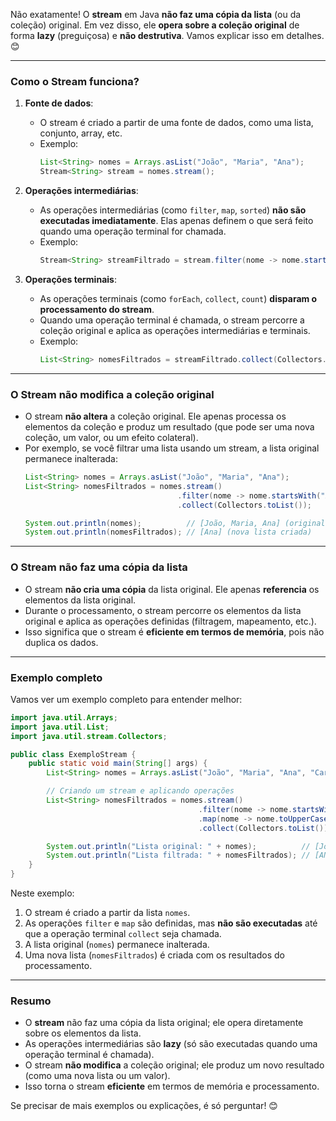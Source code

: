 Não exatamente! O **stream** em Java **não faz uma cópia da lista** (ou da coleção) original. Em vez disso, ele **opera sobre a coleção original** de forma **lazy** (preguiçosa) e **não destrutiva**. Vamos explicar isso em detalhes. 😊

---

### Como o Stream funciona?
1. **Fonte de dados**:
   - O stream é criado a partir de uma fonte de dados, como uma lista, conjunto, array, etc.
   - Exemplo:
     ```java
     List<String> nomes = Arrays.asList("João", "Maria", "Ana");
     Stream<String> stream = nomes.stream();
     ```

2. **Operações intermediárias**:
   - As operações intermediárias (como `filter`, `map`, `sorted`) **não são executadas imediatamente**. Elas apenas definem o que será feito quando uma operação terminal for chamada.
   - Exemplo:
     ```java
     Stream<String> streamFiltrado = stream.filter(nome -> nome.startsWith("A"));
     ```

3. **Operações terminais**:
   - As operações terminais (como `forEach`, `collect`, `count`) **disparam o processamento do stream**.
   - Quando uma operação terminal é chamada, o stream percorre a coleção original e aplica as operações intermediárias e terminais.
   - Exemplo:
     ```java
     List<String> nomesFiltrados = streamFiltrado.collect(Collectors.toList());
     ```

---

### O Stream não modifica a coleção original
- O stream **não altera** a coleção original. Ele apenas processa os elementos da coleção e produz um resultado (que pode ser uma nova coleção, um valor, ou um efeito colateral).
- Por exemplo, se você filtrar uma lista usando um stream, a lista original permanece inalterada:
  ```java
  List<String> nomes = Arrays.asList("João", "Maria", "Ana");
  List<String> nomesFiltrados = nomes.stream()
                                    .filter(nome -> nome.startsWith("A"))
                                    .collect(Collectors.toList());

  System.out.println(nomes);          // [João, Maria, Ana] (original inalterada)
  System.out.println(nomesFiltrados); // [Ana] (nova lista criada)
  ```

---

### O Stream não faz uma cópia da lista
- O stream **não cria uma cópia** da lista original. Ele apenas **referencia** os elementos da lista original.
- Durante o processamento, o stream percorre os elementos da lista original e aplica as operações definidas (filtragem, mapeamento, etc.).
- Isso significa que o stream é **eficiente em termos de memória**, pois não duplica os dados.

---

### Exemplo completo
Vamos ver um exemplo completo para entender melhor:

```java
import java.util.Arrays;
import java.util.List;
import java.util.stream.Collectors;

public class ExemploStream {
    public static void main(String[] args) {
        List<String> nomes = Arrays.asList("João", "Maria", "Ana", "Carlos");

        // Criando um stream e aplicando operações
        List<String> nomesFiltrados = nomes.stream()
                                          .filter(nome -> nome.startsWith("A")) // Filtra nomes que começam com "A"
                                          .map(nome -> nome.toUpperCase())      // Transforma em maiúsculas
                                          .collect(Collectors.toList());        // Coleta em uma nova lista

        System.out.println("Lista original: " + nomes);          // [João, Maria, Ana, Carlos]
        System.out.println("Lista filtrada: " + nomesFiltrados); // [ANA]
    }
}
```

Neste exemplo:
1. O stream é criado a partir da lista `nomes`.
2. As operações `filter` e `map` são definidas, mas **não são executadas** até que a operação terminal `collect` seja chamada.
3. A lista original (`nomes`) permanece inalterada.
4. Uma nova lista (`nomesFiltrados`) é criada com os resultados do processamento.

---

### Resumo
- O **stream** não faz uma cópia da lista original; ele opera diretamente sobre os elementos da lista.
- As operações intermediárias são **lazy** (só são executadas quando uma operação terminal é chamada).
- O stream **não modifica** a coleção original; ele produz um novo resultado (como uma nova lista ou um valor).
- Isso torna o stream **eficiente** em termos de memória e processamento.

Se precisar de mais exemplos ou explicações, é só perguntar! 😊

